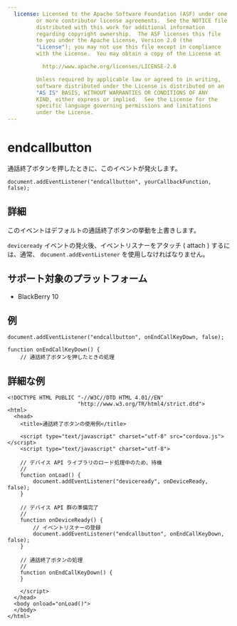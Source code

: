 ```yaml
---
  license: Licensed to the Apache Software Foundation (ASF) under one
         or more contributor license agreements.  See the NOTICE file
         distributed with this work for additional information
         regarding copyright ownership.  The ASF licenses this file
         to you under the Apache License, Version 2.0 (the
         "License"); you may not use this file except in compliance
         with the License.  You may obtain a copy of the License at

           http://www.apache.org/licenses/LICENSE-2.0

         Unless required by applicable law or agreed to in writing,
         software distributed under the License is distributed on an
         "AS IS" BASIS, WITHOUT WARRANTIES OR CONDITIONS OF ANY
         KIND, either express or implied.  See the License for the
         specific language governing permissions and limitations
         under the License.
---
```


# endcallbutton

通話終了ボタンを押したときに、このイベントが発火します。

    document.addEventListener("endcallbutton", yourCallbackFunction, false);

## 詳細

このイベントはデフォルトの通話終了ボタンの挙動を上書きします。

`deviceready` イベントの発火後、イベントリスナーをアタッチ ( attach ) するには、通常、 `document.addEventListener` を使用しなければなりません。


## サポート対象のプラットフォーム

- BlackBerry 10

## 例

    document.addEventListener("endcallbutton", onEndCallKeyDown, false);

    function onEndCallKeyDown() {
        // 通話終了ボタンを押したときの処理

## 詳細な例

    <!DOCTYPE HTML PUBLIC "-//W3C//DTD HTML 4.01//EN"
                          "http://www.w3.org/TR/html4/strict.dtd">
    <html>
      <head>
        <title>通話終了ボタンの使用例</title>

        <script type="text/javascript" charset="utf-8" src="cordova.js"></script>
        <script type="text/javascript" charset="utf-8">

        // デバイス API ライブラリのロード処理中のため、待機
        //
        function onLoad() {
            document.addEventListener("deviceready", onDeviceReady, false);
        }

        // デバイス API 群の準備完了
        //
        function onDeviceReady() {
            // イベントリスナーの登録
            document.addEventListener("endcallbutton", onEndCallKeyDown, false);
        }

        // 通話終了ボタンの処理
        //
        function onEndCallKeyDown() {
        }

        </script>
      </head>
      <body onload="onLoad()">
      </body>
    </html>
